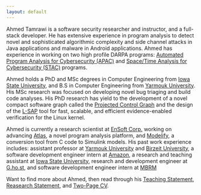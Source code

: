 ```yaml
---
layout: default
---
```

Ahmed Tamrawi is a software security researcher and instructor, and a full-stack developer. He has extensive experience in program analysis to detect novel and sophisticated algorithmic complexity and side channel attacks in Java applications and malware in Android applications. Ahmed has experience in working on two high profile DARPA programs: [Automated Program Analysis for Cybersecurity (APAC)](https://www.darpa.mil/program/automated-program-analysis-for-cybersecurity) and [Space/Time Analysis for Cybersecurity (STAC)](https://www.darpa.mil/program/space-time-analysis-for-cybersecurity) programs.

Ahmed holds a PhD and MSc degrees in Computer Engineering from [Iowa State University](https://www.iastate.edu/), and B.S in Computer Engineering from [Yarmouk University](https://www.yu.edu.jo/). His MSc research was focused on developing novel bug triaging and build code analyses. His PhD research has yield to the development of a novel compact software graph called the [Projected Control Graph](https://www.ece.iastate.edu/kcsl/science-of-computer-programming-projected-control-graph/) and the design of the [L-SAP](https://kcsl.github.io/L-SAP) tool for fast, scalable, and efficient evidence-enabled verification for the Linux kernel.

Ahmed is currently a research scientist at [EnSoft Corp.](https://www.ensoftcorp.com) working on advancing [Atlas](http://www.ensoftcorp.com/atlas/), a novel program analysis platform, and [Modelify](https://www.ensoftcorp.com/modelify/), a conversion tool from C code to Simulink models. His past work experience includes: assistant professor at [Yarmouk University](https://www.yu.edu.jo/) and [Birzeit University](https://www.birzeit.edu/), a software development engineer intern at [Amazon](https://www.amazon.com), a research and teaching assistant at [Iowa State University](https://www.iastate.edu/), research and development engineer at [G.ho.st](https://en.wikipedia.org/wiki/G.ho.st), and software development engineer intern at [MBRM](https://www.mbrm.com/.)

Want to find more about Ahmed, then read through his [Teaching Statement](https://raw.githubusercontent.com/atamrawi/atamrawi.github.io/master/resources/Tamrawi,Ahmed-teaching_statement.pdf), [Reasearch Statement](https://raw.githubusercontent.com/atamrawi/atamrawi.github.io/master/resources/Tamrawi,Ahmed-research_statement.pdf), and [Two-Page CV](https://raw.githubusercontent.com/atamrawi/atamrawi.github.io/master/resources/Tamrawi,Ahmed-resume.pdf).